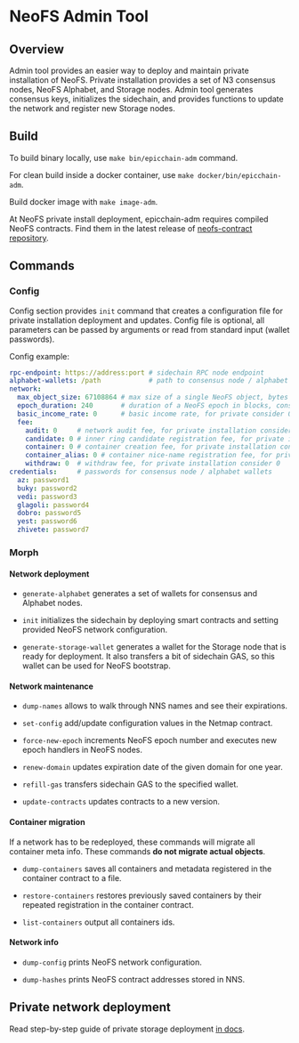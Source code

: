 # NeoFS Admin Tool

## Overview

Admin tool provides an easier way to deploy and maintain private installation
of NeoFS. Private installation provides a set of N3 consensus nodes, NeoFS 
Alphabet, and Storage nodes. Admin tool generates consensus keys, initializes 
the sidechain, and provides functions to update the network and register new
Storage nodes.

## Build

To build binary locally, use `make bin/epicchain-adm` command. 

For clean build inside a docker container, use `make docker/bin/epicchain-adm`. 

Build docker image with `make image-adm`.

At NeoFS private install deployment, epicchain-adm requires compiled NeoFS 
contracts. Find them in the latest release of 
[neofs-contract repository](https://github.com/epicchainlabs/neofs-contract/releases).


## Commands

### Config

Config section provides `init` command that creates a configuration file for
private installation deployment and updates. Config file is optional, all
parameters can be passed by arguments or read from standard input (wallet 
passwords).

Config example:
```yaml
rpc-endpoint: https://address:port # sidechain RPC node endpoint
alphabet-wallets: /path            # path to consensus node / alphabet wallets storage
network:
  max_object_size: 67108864 # max size of a single NeoFS object, bytes
  epoch_duration: 240       # duration of a NeoFS epoch in blocks, consider block generation frequency in the sidechain
  basic_income_rate: 0      # basic income rate, for private consider 0
  fee:
    audit: 0     # network audit fee, for private installation consider 0
    candidate: 0 # inner ring candidate registration fee, for private installation consider 0
    container: 0 # container creation fee, for private installation consider 0
    container_alias: 0 # container nice-name registration fee, for private installation consider 0
    withdraw: 0  # withdraw fee, for private installation consider 0
credentials:     # passwords for consensus node / alphabet wallets
  az: password1
  buky: password2
  vedi: password3
  glagoli: password4
  dobro: password5
  yest: password6
  zhivete: password7
```

### Morph

#### Network deployment

- `generate-alphabet` generates a set of wallets for consensus and 
  Alphabet nodes. 

- `init` initializes the sidechain by deploying smart contracts and
  setting provided NeoFS network configuration.

- `generate-storage-wallet` generates a wallet for the Storage node that 
  is ready for deployment. It also transfers a bit of sidechain GAS, so this 
  wallet can be used for NeoFS bootstrap.

#### Network maintenance

- `dump-names` allows to walk through NNS names and see their expirations.

- `set-config` add/update configuration values in the Netmap contract.

- `force-new-epoch` increments NeoFS epoch number and executes new epoch
  handlers in NeoFS nodes.

- `renew-domain` updates expiration date of the given domain for one year.

- `refill-gas` transfers sidechain GAS to the specified wallet. 

- `update-contracts` updates contracts to a new version.

#### Container migration

If a network has to be redeployed, these commands will migrate all container meta
info. These commands **do not migrate actual objects**.

- `dump-containers` saves all containers and metadata registered in the container
  contract to a file.

- `restore-containers` restores previously saved containers by their repeated registration in 
 the container contract.

- `list-containers` output all containers ids.

#### Network info

- `dump-config` prints NeoFS network configuration.

- `dump-hashes` prints NeoFS contract addresses stored in NNS.


## Private network deployment

Read step-by-step guide of private storage deployment [in docs](./docs/deploy.md).

